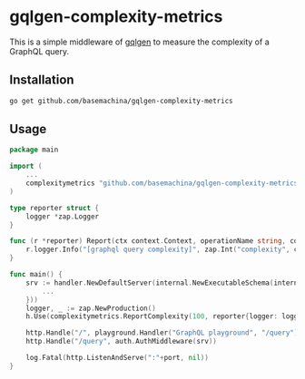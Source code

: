 # gqlgen-complexity-metrics

This is a simple middleware of [gqlgen](https://gqlgen.com/) to measure the complexity of a GraphQL query.

## Installation

```bash
go get github.com/basemachina/gqlgen-complexity-metrics
```

## Usage

```go
package main

import (
    ...
    complexitymetrics "github.com/basemachina/gqlgen-complexity-metrics"
)

type reporter struct {
    logger *zap.Logger
}

func (r *reporter) Report(ctx context.Context, operationName string, complexity int) {
    r.logger.Info("[graphql query complexity]", zap.Int("complexity", complexity))
}

func main() {
    srv := handler.NewDefaultServer(internal.NewExecutableSchema(internal.Config{
        ...
    }))
    logger, _ := zap.NewProduction()
    h.Use(complexitymetrics.ReportComplexity(100, reporter{logger: logger})) // 100 is the maximum complexity allowed

    http.Handle("/", playground.Handler("GraphQL playground", "/query"))
    http.Handle("/query", auth.AuthMiddleware(srv))

    log.Fatal(http.ListenAndServe(":"+port, nil))
}
```
